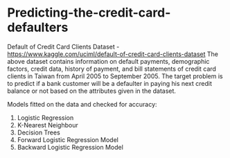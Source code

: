 # Predicting-the-credit-card-defaulters

Default of Credit Card Clients Dataset - https://www.kaggle.com/uciml/default-of-credit-card-clients-dataset
The above dataset contains information on default payments, demographic factors, credit data, history of payment, and bill statements of credit card clients in Taiwan from April 2005 to September 2005. 
The target problem is to predict if a bank customer will be a defaulter in paying his next credit balance or not based on the attributes given in the dataset. 

Models fitted on the data and checked for accuracy: 
1. Logistic Regression
2. K-Nearest Neighbour
3. Decision Trees
4. Forward Logistic Regression Model
5. Backward Logistic Regression Model
